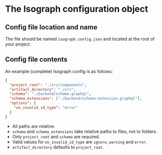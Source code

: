 # The Isograph configuration object

## Config file location and name

The file should be named `isograph.config.json` and located at the root of your project.

## Config file contents

An example (complete) Isograph config is as follows:

```json
{
  "project_root": "./src/components",
  "artifact_directory": "./src",
  "schema": "./backend/schema.graphql",
  "schema_extensions": ["./backend/schema-extension.graphql"],
  "options": {
    "on_invalid_id_type": "error"
  }
}
```

- All paths are relative.
- `schema` and `schema_extensions` take relative paths to files, not to folders.
- Only `project_root` and `schema` are required.
- Valid values for `on_invalid_id_type` are `ignore`, `warning` and `error`.
- `artifact_directory` defaults to `project_root`.
